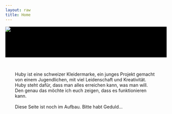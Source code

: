 ```yaml
---
layout: raw
title: Home
---
```


<div style="background: black;">
    <div class="row no-gutters justify-content-center align-items-center">
        <div class="col text-center align-self-center"><img class="img-fluid"
                src="{{ '/assets/img/icon.svg?h=f67a8280a6c2d1e3c7d0aba9ca5a8102' | relative_url }}"
                style="max-height: 40vh;margin-bottom: 2vh;text-align: center;"></div>
    </div>
</div>
<div class="container" style="padding: 30px;">
    <div></div>
    <p>
        Huby ist eine schweizer Kleidermarke, ein junges Projekt gemacht von einem Jugendlichen, mit viel
        Leidenschaft und Kreativität.
        <br>
        Huby steht dafür, dass man alles erreichen kann, was man will. Den genau das möchte ich euch zeigen, dass es
        funktionieren kann.
        <br>
        <br>
        Diese Seite ist noch im Aufbau. Bitte habt Geduld...
    </p>
</div>